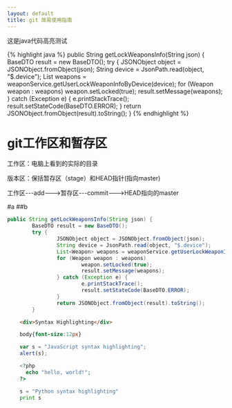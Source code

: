 ```yaml
---
layout: default
title: git 简易使用指南 
---
```

<meta http-equiv="Content-Type" content="text/html; charset=utf-8" />
<link rel="stylesheet" href="http://yandex.st/highlightjs/7.1/styles/default.min.css">
<script src="http://yandex.st/highlightjs/7.1/highlight.min.js"></script>
<script>hljs.initHighlightingOnLoad();</script>
<link rel="stylesheet" href="/css/pygments.css">
<p>这是java代码高亮测试</p>
{% highlight java %}
public String getLockWeaponsInfo(String json) {
        BaseDTO result = new BaseDTO();
        try {
                JSONObject object = JSONObject.fromObject(json);
                String device = JsonPath.read(object, "$.device");
                List<Weapon> weapons = weaponService.getUserLockWeaponInfoByDevice(device);
                for (Weapon weapon : weapons)
                        weapon.setLocked(true);
                        result.setMessage(weapons);
                } catch (Exception e) {
                        e.printStackTrace();
                        result.setStateCode(BaseDTO.ERROR);
                }
                return JSONObject.fromObject(result).toString();
        }
{% endhighlight %}
<div>
<h1>git工作区和暂存区</h1>
<p>工作区：电脑上看到的实际的目录</p>
<p>版本区：保括暂存区（stage）和HEAD指针(指向master)</p>
<p>工作区---add--->暂存区---commit--->HEAD指向的master</p>
</div>
#a
##b

```java
public String getLockWeaponsInfo(String json) {
        BaseDTO result = new BaseDTO();
        try {
                JSONObject object = JSONObject.fromObject(json);
                String device = JsonPath.read(object, "$.device");
                List<Weapon> weapons = weaponService.getUserLockWeaponInfoByDevice(device);
                for (Weapon weapon : weapons)
                        weapon.setLocked(true);
                        result.setMessage(weapons);
                } catch (Exception e) {
                        e.printStackTrace();
                        result.setStateCode(BaseDTO.ERROR);
                }
                return JSONObject.fromObject(result).toString();
        }

```

```html
    <div>Syntax Highlighting</div>
```
```css
    body{font-size:12px}
```
 
```javascript
    var s = "JavaScript syntax highlighting";
    alert(s);
```
```php
    <?php
      echo "hello, world!";
    ?>
```
```python
    s = "Python syntax highlighting"
    print s
```

